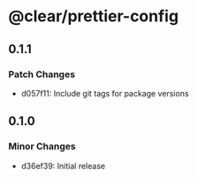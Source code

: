 # @clear/prettier-config

## 0.1.1

### Patch Changes

- d057f11: Include git tags for package versions

## 0.1.0

### Minor Changes

- d36ef39: Initial release

